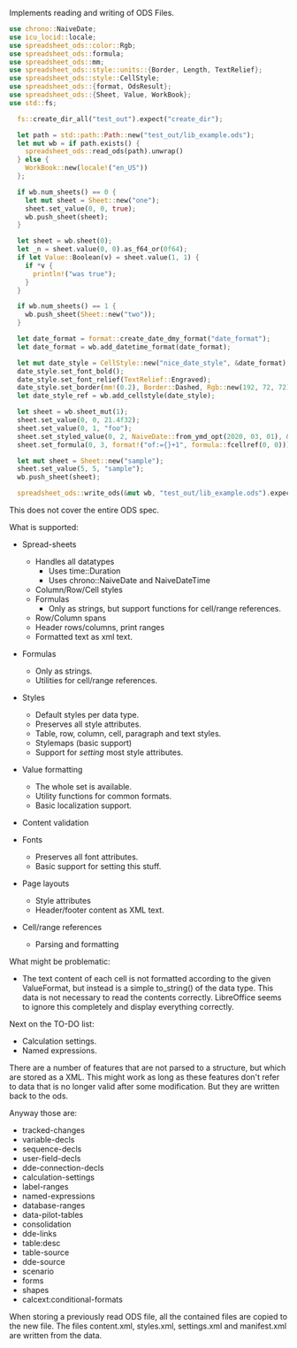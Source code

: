 Implements reading and writing of ODS Files.

```rust
use chrono::NaiveDate;
use icu_locid::locale;
use spreadsheet_ods::color::Rgb;
use spreadsheet_ods::formula;
use spreadsheet_ods::mm;
use spreadsheet_ods::style::units::{Border, Length, TextRelief};
use spreadsheet_ods::style::CellStyle;
use spreadsheet_ods::{format, OdsResult};
use spreadsheet_ods::{Sheet, Value, WorkBook};
use std::fs;

  fs::create_dir_all("test_out").expect("create_dir");

  let path = std::path::Path::new("test_out/lib_example.ods");
  let mut wb = if path.exists() {
    spreadsheet_ods::read_ods(path).unwrap()
  } else {
    WorkBook::new(locale!("en_US"))
  };

  if wb.num_sheets() == 0 {
    let mut sheet = Sheet::new("one");
    sheet.set_value(0, 0, true);
    wb.push_sheet(sheet);
  }

  let sheet = wb.sheet(0);
  let _n = sheet.value(0, 0).as_f64_or(0f64);
  if let Value::Boolean(v) = sheet.value(1, 1) {
    if *v {
      println!("was true");
    }
  }

  if wb.num_sheets() == 1 {
    wb.push_sheet(Sheet::new("two"));
  }

  let date_format = format::create_date_dmy_format("date_format");
  let date_format = wb.add_datetime_format(date_format);

  let mut date_style = CellStyle::new("nice_date_style", &date_format);
  date_style.set_font_bold();
  date_style.set_font_relief(TextRelief::Engraved);
  date_style.set_border(mm!(0.2), Border::Dashed, Rgb::new(192, 72, 72));
  let date_style_ref = wb.add_cellstyle(date_style);

  let sheet = wb.sheet_mut(1);
  sheet.set_value(0, 0, 21.4f32);
  sheet.set_value(0, 1, "foo");
  sheet.set_styled_value(0, 2, NaiveDate::from_ymd_opt(2020, 03, 01), &date_style_ref);
  sheet.set_formula(0, 3, format!("of:={}+1", formula::fcellref(0, 0)));

  let mut sheet = Sheet::new("sample");
  sheet.set_value(5, 5, "sample");
  wb.push_sheet(sheet);

  spreadsheet_ods::write_ods(&mut wb, "test_out/lib_example.ods").expect("write_ods")

```

This does not cover the entire ODS spec.

What is supported:

* Spread-sheets
    * Handles all datatypes
        * Uses time::Duration
        * Uses chrono::NaiveDate and NaiveDateTime
    * Column/Row/Cell styles
    * Formulas
        * Only as strings, but support functions for cell/range references.
    * Row/Column spans
    * Header rows/columns, print ranges
    * Formatted text as xml text.

* Formulas
    * Only as strings.
    * Utilities for cell/range references.

* Styles
    * Default styles per data type.
    * Preserves all style attributes.
    * Table, row, column, cell, paragraph and text styles.
    * Stylemaps (basic support)
    * Support for *setting* most style attributes.

* Value formatting
    * The whole set is available.
    * Utility functions for common formats.
    * Basic localization support.

* Content validation

* Fonts
    * Preserves all font attributes.
    * Basic support for setting this stuff.

* Page layouts
    * Style attributes
    * Header/footer content as XML text.

* Cell/range references
    * Parsing and formatting

What might be problematic:

* The text content of each cell is not formatted according to the given
  ValueFormat,
  but instead is a simple to_string() of the data type. This data is not
  necessary
  to read the contents correctly. LibreOffice seems to ignore this completely
  and display everything correctly.

Next on the TO-DO list:

* Calculation settings.
* Named expressions.

There are a number of features that are not parsed to a structure,
but which are stored as a XML. This might work as long as
these features don't refer to data that is no longer valid after
some modification. But they are written back to the ods.

Anyway those are:

* tracked-changes
* variable-decls
* sequence-decls
* user-field-decls
* dde-connection-decls
* calculation-settings
* label-ranges
* named-expressions
* database-ranges
* data-pilot-tables
* consolidation
* dde-links
* table:desc
* table-source
* dde-source
* scenario
* forms
* shapes
* calcext:conditional-formats

When storing a previously read ODS file, all the contained files
are copied to the new file. The files content.xml, styles.xml,
settings.xml and manifest.xml are written from the data.

